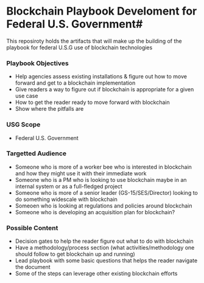 # Blockchain Playbook Develoment for Federal U.S. Government#

This reposiroty holds the artifacts that will make up the building of the playbook for federal U.S.G use of blockchain technologies

### Playbook Objectives ###

- Help agencies assess existing installations & figure out how to move forward and get to a blockchain implementation
- Give readers a way to figure out if blockchain is appropriate for a given use case
- How to get the reader ready to move forward with blockchain
- Show where the pitfalls are

### USG Scope ###

- Federal U.S. Government

### Targetted Audience ###

- Someone who is more of a worker bee who is interested in blockchain and how they might use it with their immediate work
- Someone who is a PM who is looking to use blockchain maybe in an internal system or as a full-fledged project
- Someone who is more of a senior leader (GS-15/SES/Director) looking to do something widescale with blockchain
- Someoen who is looking at regulations and policies around blockchain
- Someone who is developing an acquisition plan for blockchain?

### Possible Content ###

- Decision gates to help the reader figure out what to do with blockchain
- Have a methodology/process section (what activities/methodology one should follow to get blockchain up and running)
- Lead playbook with some basic questions that helps the reader navigate the document
- Some of the steps can leverage other existing blockchain efforts
